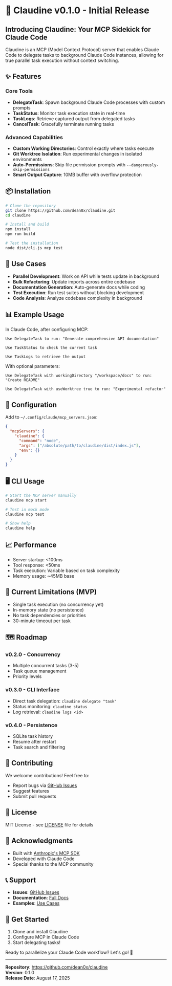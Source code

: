 # 🚀 Claudine v0.1.0 - Initial Release

## Introducing Claudine: Your MCP Sidekick for Claude Code

Claudine is an MCP (Model Context Protocol) server that enables Claude Code to delegate tasks to background Claude Code instances, allowing for true parallel task execution without context switching.

## ✨ Features

### Core Tools
- **DelegateTask**: Spawn background Claude Code processes with custom prompts
- **TaskStatus**: Monitor task execution state in real-time
- **TaskLogs**: Retrieve captured output from delegated tasks
- **CancelTask**: Gracefully terminate running tasks

### Advanced Capabilities
- **Custom Working Directories**: Control exactly where tasks execute
- **Git Worktree Isolation**: Run experimental changes in isolated environments
- **Auto-Permissions**: Skip file permission prompts with `--dangerously-skip-permissions`
- **Smart Output Capture**: 10MB buffer with overflow protection

## 📦 Installation

```bash
# Clone the repository
git clone https://github.com/dean0x/claudine.git
cd claudine

# Install and build
npm install
npm run build

# Test the installation
node dist/cli.js mcp test
```

## 🎯 Use Cases

- **Parallel Development**: Work on API while tests update in background
- **Bulk Refactoring**: Update imports across entire codebase
- **Documentation Generation**: Auto-generate docs while coding
- **Test Execution**: Run test suites without blocking development
- **Code Analysis**: Analyze codebase complexity in background

## 📊 Example Usage

In Claude Code, after configuring MCP:

```
Use DelegateTask to run: "Generate comprehensive API documentation"

Use TaskStatus to check the current task

Use TaskLogs to retrieve the output
```

With optional parameters:
```
Use DelegateTask with workingDirectory "/workspace/docs" to run: "Create README"

Use DelegateTask with useWorktree true to run: "Experimental refactor"
```

## 🔧 Configuration

Add to `~/.config/claude/mcp_servers.json`:

```json
{
  "mcpServers": {
    "claudine": {
      "command": "node",
      "args": ["/absolute/path/to/claudine/dist/index.js"],
      "env": {}
    }
  }
}
```

## 🖥️ CLI Usage

```bash
# Start the MCP server manually
claudine mcp start

# Test in mock mode
claudine mcp test

# Show help
claudine help
```

## 📈 Performance

- Server startup: <100ms
- Tool response: <50ms
- Task execution: Variable based on task complexity
- Memory usage: ~45MB base

## 🚦 Current Limitations (MVP)

- Single task execution (no concurrency yet)
- In-memory state (no persistence)
- No task dependencies or priorities
- 30-minute timeout per task

## 🗺️ Roadmap

### v0.2.0 - Concurrency
- Multiple concurrent tasks (3-5)
- Task queue management
- Priority levels

### v0.3.0 - CLI Interface
- Direct task delegation: `claudine delegate "task"`
- Status monitoring: `claudine status`
- Log retrieval: `claudine logs <id>`

### v0.4.0 - Persistence
- SQLite task history
- Resume after restart
- Task search and filtering

## 🤝 Contributing

We welcome contributions! Feel free to:
- Report bugs via [GitHub Issues](https://github.com/dean0x/claudine/issues)
- Suggest features
- Submit pull requests

## 📝 License

MIT License - see [LICENSE](./LICENSE) file for details

## 🙏 Acknowledgments

- Built with [Anthropic's MCP SDK](https://github.com/modelcontextprotocol/sdk)
- Developed with Claude Code
- Special thanks to the MCP community

## 📞 Support

- **Issues**: [GitHub Issues](https://github.com/dean0x/claudine/issues)
- **Documentation**: [Full Docs](./docs/)
- **Examples**: [Use Cases](./examples/use-cases.md)

## 🎉 Get Started

1. Clone and install Claudine
2. Configure MCP in Claude Code
3. Start delegating tasks!

Ready to parallelize your Claude Code workflow? Let's go! 🚀

---

**Repository**: https://github.com/dean0x/claudine  
**Version**: 0.1.0  
**Release Date**: August 17, 2025
